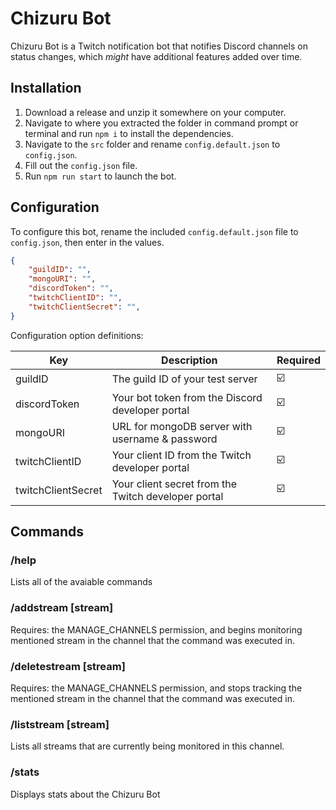 # Chizuru Bot

Chizuru Bot is a Twitch notification bot that notifies Discord channels on status changes, which *might* have additional features added over time.

## Installation

1. Download a release and unzip it somewhere on your computer.
2. Navigate to where you extracted the folder in command prompt or terminal and run `npm i` to install the dependencies.
3. Navigate to the `src` folder and rename `config.default.json` to `config.json`.
4. Fill out the `config.json` file.
5. Run `npm run start` to launch the bot.

## Configuration

To configure this bot, rename the included `config.default.json` file to `config.json`, then enter in the values.

```json
{
    "guildID": "",
    "mongoURI": "",
    "discordToken": "",
    "twitchClientID": "",
    "twitchClientSecret": "",
}
```

Configuration option definitions:

| Key                | Description                                         | Required |
|--------------------|-----------------------------------------------------|----------|
| guildID            | The guild ID of your test server                    | ☑️       |
| discordToken       | Your bot token from the Discord developer portal    | ☑️       |
| mongoURI           | URL for mongoDB server with username & password     | ☑️       |
| twitchClientID     | Your client ID from the Twitch developer portal     | ☑️       |
| twitchClientSecret | Your client secret from the Twitch developer portal | ☑️       |

## Commands

### /help

Lists all of the avaiable commands

### /addstream [stream]

Requires: the MANAGE_CHANNELS permission, and begins monitoring mentioned stream in the channel that the command was executed in.

### /deletestream [stream]

Requires: the MANAGE_CHANNELS permission, and stops tracking the mentioned stream in the channel that the command was executed in.

### /liststream [stream]

Lists all streams that are currently being monitored in this channel.

### /stats

Displays stats about the Chizuru Bot
